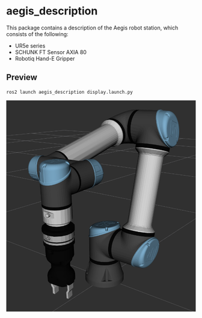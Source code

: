 # aegis_description

This package contains a description of the Aegis robot station, which consists of the following:
- UR5e series
- SCHUNK FT Sensor AXIA 80
- Robotiq Hand-E Gripper

## Preview

```bash
ros2 launch aegis_description display.launch.py
```

![aegis_preview](./docs/aegis_preview.png)

